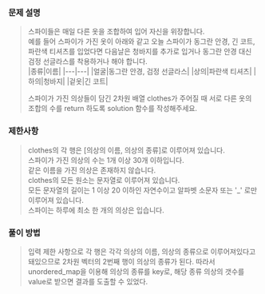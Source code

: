 ### 문제 설명

> 스파이들은 매일 다른 옷을 조합하여 입어 자신을 위장합니다.  
> 예를 들어 스파이가 가진 옷이 아래와 같고 오늘 스파이가 동그란 안경, 긴 코트, 파란색 티셔츠를 입었다면 다음날은 청바지를 추가로 입거나 동그란 안경 대신 검정 선글라스를 착용하거나 해야 합니다.  
> |종류|이름|
> |---|---|
> |얼굴|동그란 안경, 검정 선글라스|
> |상의|파란색 티셔츠|
> |하의|청바지|
> |겉옷|긴 코트|  
> 
> 스파이가 가진 의상들이 담긴 2차원 배열 clothes가 주어질 때 서로 다른 옷의 조합의 수를 return 하도록 solution 함수를 작성해주세요.  

### 제한사항

> clothes의 각 행은 [의상의 이름, 의상의 종류]로 이루어져 있습니다.  
> 스파이가 가진 의상의 수는 1개 이상 30개 이하입니다.  
> 같은 이름을 가진 의상은 존재하지 않습니다.  
> clothes의 모든 원소는 문자열로 이루어져 있습니다.  
> 모든 문자열의 길이는 1 이상 20 이하인 자연수이고 알파벳 소문자 또는 '_' 로만 이루어져 있습니다.  
> 스파이는 하루에 최소 한 개의 의상은 입습니다.  

### 풀이 방법

> 입력 제한 사항으로 각 행은 각각 의상의 이름, 의상의 종류으로 이루어져있다고 돼있으므로
> 2차원 벡터의 2번째 행이 의상의 종류가 된다.
> 따라서 unordered_map을 이용해 의상의 종류를 key로, 해당 종류 의상의 갯수를 value로 받으면 결과를 도출할 수 있었다.
